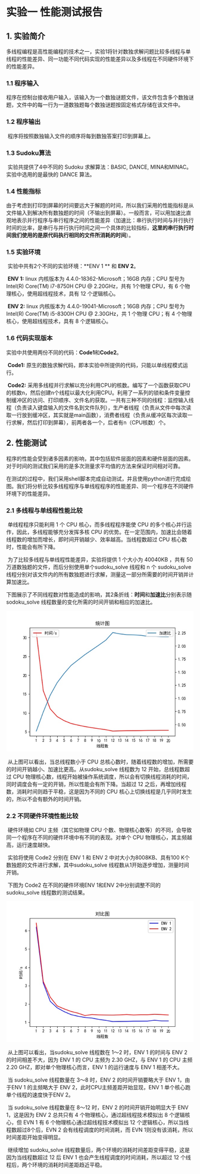 # 实验一 性能测试报告



## 1. 实验简介

​		多线程编程是高性能编程的技术之一，实验1将针对数独求解问题比较多线程与单线程的性能差异、同一功能不同代码实现的性能差异以及多线程在不同硬件环境下的性能差异。

### 1.1 程序输入

​		程序在控制台接收用户输入，该输入为一个数独谜题文件，该文件包含多个数独谜题，文件中的每一行为一道数独题每个数独谜题按固定格式存储在该文件中。

### 1.2 程序输出

​		程序将按照数独输入文件的顺序将每到数独答案打印到屏幕上。

### 1.3 Sudoku算法

​		实验共提供了4中不同的 Sudoku 求解算法：BASIC, DANCE, MINA和MINAC。实验中选用的是最快的 DANCE 算法。



### 1.4 性能指标

​		由于考虑到打印到屏幕的时间要远大于解题的时间，所以我们采用的性能指标是从文件输入到解决所有数独题的时间（不输出到屏幕）。一般而言，可以用加速比直观地表示并行程序与串行程序之间的性能差异（加速比：串行执行时间与并行执行时间的比率，是串行与并行执行时间之间一个具体的比较指标，**这里的串行执行时间我们使用的是原代码执行相同的文件所消耗的时间**）。



### 1.5 实验环境

​		实验中共有2个不同的实验环境：**ENV 1 ** 和  **ENV 2**。

​		**ENV 1:** linux 内核版本为 4.4.0-18362-Microsoft；16GB 内存；CPU 型号为 Intel(R) Core(TM) i7-8750H CPU @ 2.20GHz，共有  1个物理 CPU，有 6 个物理核心，使用超线程技术，具有 12 个逻辑核心。

​		**ENV 2:** linux 内核版本为 4.4.0-19041-Microsoft；16GB 内存；CPU 型号为 Intel(R) Core(TM) i5-8300H CPU @ 2.30GHz，共 1 个物理 CPU；有 4 个物理核心，使用超线程技术，具有 8 个逻辑核心。



### 1.6 代码实现版本

​		实验中共使用两份不同的代码：**Code1**和**Code2**。

​		**Code1:** 原生的数独求解代码，即本实验中所提供的代码，只能以单线程模式运行。

​		**Code2:** 采用多线程并行求解以充分利用CPU的核数。编写了一个函数获取CPU的核数n，然后创建n个线程以最大化利用CPU。利用了一系列的锁和条件变量控制缓冲区的访问、打印顺序、文件名的获取。一共有三种不同的线程：监控输入线程（负责读入键盘输入的文件名到文件队列），生产者线程（负责从文件中每次读取一行放到缓冲区，其实就是main函数），消费者线程（负责从缓冲区每次读取一行求解，然后打印到屏幕），前两者各一个，后者有n（CPU核数）个。



## 2. 性能测试

​		程序的性能会受到诸多因素的影响，其中包括软件层面的因素和硬件层面的因素。对于时间的测试我们采用的是多次测量求平均值的方法来保证时间相对可靠。

​		在测试的过程中，我们采用shell脚本完成自动测试，并且使用python进行完成绘图。我们将分析比较多线程程序与单线程程序的性能差异、同一个程序在不同硬件环境下的性能差异。



### 2.1 多线程与单线程性能比较

​		单线程程序只能利用 1 个 CPU 核心，而多线程程序能使 CPU 的多个核心并行运作，因此，多线程能够充分发挥多核 CPU 的优势。在一定范围内，加速比会随着线程数的增加而增长，即时间开销越少、效率越高。当线程数超过 CPU 核心数时，性能会有所下降。

​		为了比较多线程与单线程性能差异，实验将提供 1 个大小为 40040KB ，共有 50 万道数独题的文件，而后分别使用单个sudoku_solve 线程和 n 个 sudoku_solve 线程分别对该文件内的所有数独题进行求解，测量这一部分所需要的时间开销并计算加速比。

​		下图展示了不同线程数对性能造成的影响，其2条折线：**时间**和**加速比**分别表示随 sodoku_solve 线程数量的变化所需的时间开销和相应的加速比。

![运行时间及加速比](.\img\运行时间及加速比.jpg)

​		从上图可以看出，当总线程数小于 CPU 总核心数时，随着线程数的增加，所需要的时间开销越小、加速比更高。从sudoku_solve 线程数为 12 开始，总线程数超过 CPU 物理核心数，线程开始被操作系统调度，所以会有切换线程消耗的时间，同时调度会有一定的开销，所以性能会有所下降。当超过 12 之后，再增加线程数，消耗时间则趋于平稳，这是因为不同的 CPU 核心上切换线程是几乎同时发生的，所以不会有额外的时间开销。



### 2.2 不同硬件环境性能比较

​		硬件环境如 CPU 主频（其它如物理 CPU 个数、物理核心数等）的不同，会导致同一个程序在不同的硬件环境中有不同的表现。对单个 CPU 物理核心，其主频越高，运行速度越快。

​		实验将使用 Code2 分别在 ENV 1 和 ENV 2 中对大小为8008KB、具有100 K个数独题的文件进行求解，其中sudoku_solve 线程数从1开始逐步增加，测量时间开销。

​		下图为 Code2 在不同的硬件环境ENV 1和ENV 2中分别调整不同的 sudoku_solve 线程数的测试结果。

![不同环境对比](.\img\不同环境对比.jpg)

​		从上图可以看出，当sudoku_solve 线程数在 1～2 时，ENV 1 的时间与 ENV 2 的时间相差不大，因为 ENV 1 的 CPU 主频为 2.30 GHZ，与 ENV 1 的 CPU 主频 2.20 GHZ，即对单个物理核心而言，ENV 1 的运行速度与 ENV 1 相差不大。

​		当 sudoku_solve 线程数量在 3～8 时，ENV 2 的时间开销要略大于 ENV 1，由于ENV 1 的主频略大于 ENV 2，此时CPU主频差距开始显现，ENV 1 单个核心跑单个线程的速度快于ENV 2。

​		当 sudoku_solve 线程数量在 8～12 时，ENV 2 的时间开销开始明显大于 ENV 1，这是因为 ENV 2 总共只有 4 个物理核心，通过超线程技术模拟出 8 个逻辑核心，但 EVN 1 有 6 个物理核心通过超线程技术模拟出 12 个逻辑核心，所以当线程数超过8个后，EVN 2 会有线程调度的时间消耗，而 EVN 1则没有该消耗，所以时间差距开始变得明显。

​		继续增加 sudoku_solve 线程数量后，两个环境的消耗时间差距变得平稳，这是因为当线程数超过 12 后 ENV 1 也会产生线程调度的时间消耗，所以超过 12 个线程后，两个环境的消耗时间差距趋近平稳。

